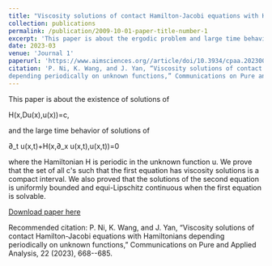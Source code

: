 ```yaml
---
title: "Viscosity solutions of contact Hamilton-Jacobi equations with Hamiltonians depending periodically on unknown functions"
collection: publications
permalink: /publication/2009-10-01-paper-title-number-1
excerpt: 'This paper is about the ergodic problem and large time behavior of H-J equations when the Hamiltonian is periodic in the unknown function.'
date: 2023-03
venue: 'Journal 1'
paperurl: 'https://www.aimsciences.org//article/doi/10.3934/cpaa.2023005'
citation: 'P. Ni, K. Wang, and J. Yan, “Viscosity solutions of contact Hamilton-Jacobi equations with Hamiltonians
depending periodically on unknown functions,” Communications on Pure and Applied Analysis, 22 (2023), 668--685.'
---
```


This paper is about the existence of solutions of

H(x,Du(x),u(x))=c,

and the large time behavior of solutions of

∂_t u(x,t)+H(x,∂_x u(x,t),u(x,t))=0

where the Hamiltonian H is periodic in the unknown function u. We prove that the set of all c's such that the first equation has viscosity solutions is a compact interval. We also proved that the solutions of the second equation is uniformly bounded and equi-Lipschitz continuous when the first equation is solvable.

[Download paper here](https://www.aimsciences.org//article/doi/10.3934/cpaa.2023005)

Recommended citation: P. Ni, K. Wang, and J. Yan, “Viscosity solutions of contact Hamilton-Jacobi equations with Hamiltonians
depending periodically on unknown functions,” Communications on Pure and Applied Analysis, 22 (2023), 668--685.
